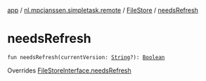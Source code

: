 [app](../../index.md) / [nl.mpcjanssen.simpletask.remote](../index.md) / [FileStore](index.md) / [needsRefresh](.)

# needsRefresh

`fun needsRefresh(currentVersion: `[`String`](https://kotlinlang.org/api/latest/jvm/stdlib/kotlin/-string/index.html)`?): `[`Boolean`](https://kotlinlang.org/api/latest/jvm/stdlib/kotlin/-boolean/index.html)

Overrides [FileStoreInterface.needsRefresh](../-file-store-interface/needs-refresh.md)

